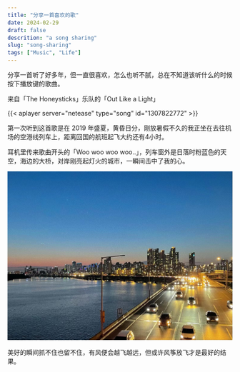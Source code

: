 ```yaml
---
title: "分享一首喜欢的歌"
date: 2024-02-29
draft: false
descrition: "a song sharing"
slug: "song-sharing"
tags: ["Music", "Life"]
---
```


分享一首听了好多年，但一直很喜欢，怎么也听不腻，总在不知道该听什么的时候按下播放键的歌曲。

来自「The Honeysticks」乐队的「Out Like a Light」

{{< aplayer server="netease" type="song" id="1307822772" >}}

第一次听到这首歌是在 2019 年盛夏，黄昏日分，刚放暑假不久的我正坐在去往机场的空港线列车上，距离回国的航班起飞大约还有4小时。

耳机里传来歌曲开头的「Woo woo woo woo..」，列车窗外是日落时粉蓝色的天空，海边的大桥，对岸刚亮起灯火的城市，一瞬间击中了我的心。

![](IMG_0478.jpg)



美好的瞬间抓不住也留不住，有风便会越飞越远，但或许风筝放飞才是最好的结果。
